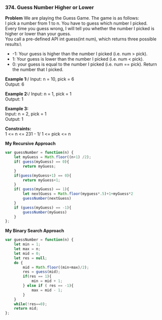 ### 374. Guess Number Higher or Lower

**Problem**
We are playing the Guess Game. The game is as follows:\
I pick a number from 1 to n. You have to guess which number I picked.\
Every time you guess wrong, I will tell you whether the number I picked is higher or lower than your guess.\
You call a pre-defined API int guess(int num), which returns three possible results:\
- -1: Your guess is higher than the number I picked (i.e. num > pick).
- 1: Your guess is lower than the number I picked (i.e. num < pick).
- 0: your guess is equal to the number I picked (i.e. num == pick).
Return the number that I picked.

**Example 1:**/
Input: n = 10, pick = 6\
Output: 6

**Example 2:**/
Input: n = 1, pick = 1\
Output: 1

**Example 3:**\
Input: n = 2, pick = 1\
Output: 1 

**Constraints:**\
1 <= n <= 231 - 1/
1 <= pick <= n

**My Recursive Approach**
```javascript
var guessNumber = function(n) {
    let myGuess = Math.floor((n+1) /2);
    if( guess(myGuess) == 0){
        return myGuess;
    }
    if(guess(myGuess+1) == 0){
        return myGuess+1;
    }
    if( guess(myGuess) == 1){
        let nextGuess = Math.floor(myguess*.5)+1+myGuess*2
        guessNumber(nextGuess)
    }
    if (guess(myGuess) == -1){
        guessNumber(myGuess)
    }
};
```

**My Binary Search Approach**
```javascript
var guessNumber = function(n) {
    let min = 1;
    let max = n;
    let mid = 0;
    let res = null;
    do {
        mid = Math.floor((min+max)/2);
        res = guess(mid);
        if(res == 1){
            min = mid + 1;
        } else if ( res == -1){
            max = mid - 1;
        }
    }
    while(!res==0);
    return mid;
};
```